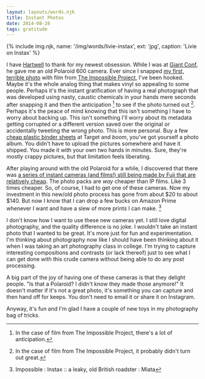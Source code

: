 ```yaml
---
layout: layouts/words.njk
title: Instant Photos
date: 2014-08-28
tags: gratitude
---
```


{% include img.njk, name: '/img/words/livie-instax', ext: 'jpg', caption: 'Livie on Instax' %}

I have [Hartwell][hartwell] to thank for my newest obsession. While I was at [Giant Conf][giant], he gave me an old Polaroid 600 camera. Ever since I snapped [my first, terrible photo][tweet] with film from [The Impossible Project][ip], I've been hooked. Maybe it's the whole analog thing that makes vinyl so appealing to some people. Perhaps it's the instant gratification of having a real photograph that was developed using nasty, caustic chemicals in your hands mere seconds after snapping it and then the anticipation [^1] to see if the photo turned out [^2]. Perhaps it's the peace of mind knowing that this isn't something I have to worry about backing up. This isn't something I'll worry about its metadata getting corrupted or a different version saved over the original or accidentally tweeting the wrong photo. This is more personal. Buy a few [cheap plastic binder sheets][binder-sheets] at Target and *boom*, you've got yourself a photo album. You didn't have to upload the pictures somewhere and have it shipped. You made it with your own two hands in minutes. Sure, they're mostly crappy pictures, but that limitation feels liberating.

After playing around with the old Polaroid for a while, I discovered that there was [a series of instant cameras (and films!) still being made by Fuji that are relatively cheap][instax-review]. The photo packs are *way* cheaper than IP films. Like 3 times cheaper. So, of course, I had to get one of these cameras. Now my investment in this new/old photo process has gone from about $20 to about $140. But now I know that I can drop a few bucks on Amazon Prime whenever I want and have a slew of more prints I can make. [^3]

I don't know how I want to use these new cameras yet. I still love digital photography, and the quality difference is no joke. I wouldn't take an instant photo that I wanted to be great. It's more just for fun and experimentation. I'm thinking about photography now like I should have been thinking about it when I was taking an art photography class in college. I'm trying to capture interesting compositions and contrasts (or lack thereof) just to see what I can get done with this crude camera without being able to do any post processing.

A big part of the joy of having one of these cameras is that they delight people. "Is that a Polaroid? I didn't know they made those anymore!" It doesn't matter if it's not a great photo, it's something you can capture and then hand off for keeps. You don't need to email it or share it on Instagram.

Anyway, it's fun and I'm glad I have a couple of new toys in my photography bag of tricks.

[^1]: In the case of film from The Impossible Project, there's a lot of anticipation.
[^2]: In the case of film from The Impossible Project, it probably didn't turn out great.
[^3]: Impossible : Instax :: a leaky, old British roadster : Miata

[hartwell]: https://twitter.com/mkhartwell
[giant]: /2014/07/giant-conf/
[tweet]: https://twitter.com/trey/status/493810929801256960
[ip]: https://www.the-impossible-project.com/
[binder-sheets]: http://mlkshk.com/p/10CHE
[instax-review]: http://thewirecutter.com/reviews/best-instant-camera/
